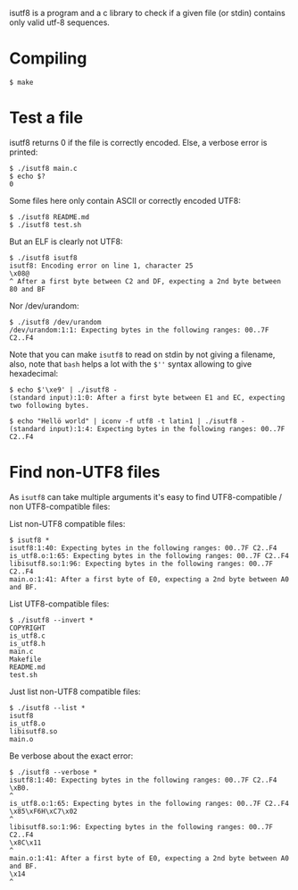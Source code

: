 isutf8 is a program and a c library to check if a given file (or stdin) contains only
valid utf-8 sequences.

# Compiling

    $ make

# Test a file

isutf8 returns 0 if the file is correctly encoded. Else, a verbose
error is printed:

    $ ./isutf8 main.c
    $ echo $?
    0

Some files here only contain ASCII or correctly encoded UTF8:

    $ ./isutf8 README.md
    $ ./isutf8 test.sh

But an ELF is clearly not UTF8:

    $ ./isutf8 isutf8
    isutf8: Encoding error on line 1, character 25
    \x08@
    ^ After a first byte between C2 and DF, expecting a 2nd byte between 80 and BF

Nor /dev/urandom:

    $ ./isutf8 /dev/urandom
    /dev/urandom:1:1: Expecting bytes in the following ranges: 00..7F C2..F4

Note that you can make `isutf8` to read on stdin by not giving a
filename, also, note that `bash` helps a lot with the `$''` syntax
allowing to give hexadecimal:

    $ echo $'\xe9' | ./isutf8 -
    (standard input):1:0: After a first byte between E1 and EC, expecting two following bytes.

    $ echo "Hellö world" | iconv -f utf8 -t latin1 | ./isutf8 -
    (standard input):1:4: Expecting bytes in the following ranges: 00..7F C2..F4

# Find non-UTF8 files

As `isutf8` can take multiple arguments it's easy to find
UTF8-compatible / non UTF8-compatible files:

List non-UTF8 compatible files:

    $ isutf8 *
    isutf8:1:40: Expecting bytes in the following ranges: 00..7F C2..F4
    is_utf8.o:1:65: Expecting bytes in the following ranges: 00..7F C2..F4
    libisutf8.so:1:96: Expecting bytes in the following ranges: 00..7F C2..F4
    main.o:1:41: After a first byte of E0, expecting a 2nd byte between A0 and BF.

List UTF8-compatible files:

    $ ./isutf8 --invert *
    COPYRIGHT
    is_utf8.c
    is_utf8.h
    main.c
    Makefile
    README.md
    test.sh

Just list non-UTF8 compatible files:

    $ ./isutf8 --list *
    isutf8
    is_utf8.o
    libisutf8.so
    main.o

Be verbose about the exact error:

    $ ./isutf8 --verbose *
    isutf8:1:40: Expecting bytes in the following ranges: 00..7F C2..F4
    \xB0.
    ^
    is_utf8.o:1:65: Expecting bytes in the following ranges: 00..7F C2..F4
    \x85\xF6H\xC7\x02
    ^
    libisutf8.so:1:96: Expecting bytes in the following ranges: 00..7F C2..F4
    \x8C\x11
    ^
    main.o:1:41: After a first byte of E0, expecting a 2nd byte between A0 and BF.
    \x14
    ^

